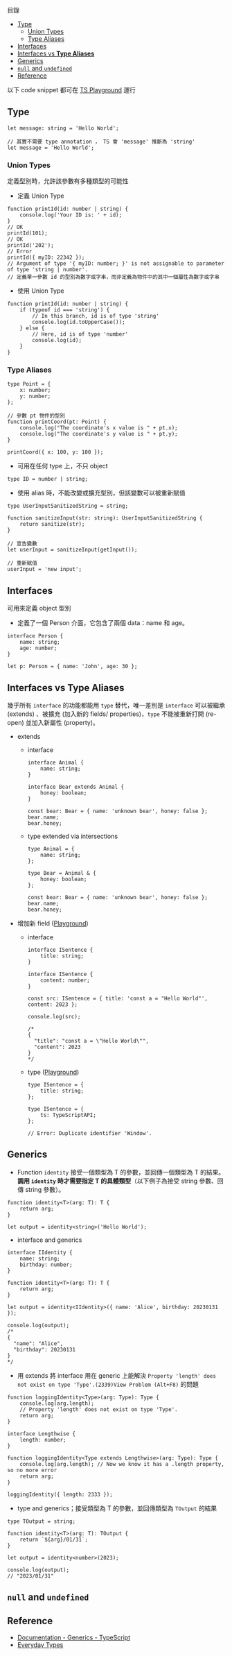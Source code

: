 目錄

- [Type](#type)
  - [Union Types](#union-types)
  - [Type Aliases](#type-aliases)
- [Interfaces](#interfaces)
- [Interfaces vs **Type Aliases**](#interfaces-vs-type-aliases)
- [Generics](#generics)
- [`null` and `undefined`](#null-and-undefined)
- [Reference](#reference)

以下 code snippet 都可在 [TS Playground](https://www.typescriptlang.org/play?#code/JYOwLgpgTgZghgYwgAgJKoCYXMMBPZAbwChlkQ4BbCALmQGcwpQBzAblOQCNgowALDHDx0QAV0pdoHAL7FiMMSARhgAexDJgWHPgA8AFQB8ACjhQWdAwEorRTmSgQwYqJvPtic4gBtnyNTEwAAcg5ABeLR1VfXRo3DxTQgpqOgAiAEEfYCQ0gBpuXgEhEWQAJgAGMoBmCoBGarqZaw5iBA16NT8AOh81FhNAkKDrIA) 運行

## Type

```tsx
let message: string = 'Hello World';

// 其實不需要 type annotation ， TS 會 'message' 推斷為 'string'
let message = 'Hello World';
```

### Union Types

定義型別時，允許該參數有多種類型的可能性

- 定義 Union Type

```tsx
function printId(id: number | string) {
	console.log('Your ID is: ' + id);
}
// OK
printId(101);
// OK
printId('202');
// Error
printId({ myID: 22342 });
// Argument of type '{ myID: number; }' is not assignable to parameter of type 'string | number'.
// 定義單一參數 id 的型別為數字或字串，而非定義為物件中的其中一個屬性為數字或字串
```

- 使用 Union Type

```tsx
function printId(id: number | string) {
	if (typeof id === 'string') {
		// In this branch, id is of type 'string'
		console.log(id.toUpperCase());
	} else {
		// Here, id is of type 'number'
		console.log(id);
	}
}
```

### Type Aliases

```tsx
type Point = {
	x: number;
	y: number;
};

// 參數 pt 物件的型別
function printCoord(pt: Point) {
	console.log("The coordinate's x value is " + pt.x);
	console.log("The coordinate's y value is " + pt.y);
}

printCoord({ x: 100, y: 100 });
```

- 可用在任何 type 上，不只 object

```tsx
type ID = number | string;
```

- 使用 alias 時，不能改變或擴充型別，但該變數可以被重新賦值

```tsx
type UserInputSanitizedString = string;

function sanitizeInput(str: string): UserInputSanitizedString {
	return sanitize(str);
}

// 宣告變數
let userInput = sanitizeInput(getInput());

// 重新賦值
userInput = 'new input';
```

## Interfaces

可用來定義 object 型別

- 定義了一個 Person 介面，它包含了兩個 data：name 和 age。

```tsx
interface Person {
	name: string;
	age: number;
}

let p: Person = { name: 'John', age: 30 };
```

## Interfaces vs **Type Aliases**

幾乎所有 `interface` 的功能都能用 `type` 替代，唯一差別是 `interface` 可以被繼承 (extends) 、被擴充 (加入新的 fields/ properties)，`type` 不能被重新打開 (re-open) 並加入新屬性 (property)。

- extends

  - interface

    ```tsx
    interface Animal {
    	name: string;
    }

    interface Bear extends Animal {
    	honey: boolean;
    }

    const bear: Bear = { name: 'unknown bear', honey: false };
    bear.name;
    bear.honey;
    ```

  - type extended via intersections

    ```tsx
    type Animal = {
    	name: string;
    };

    type Bear = Animal & {
    	honey: boolean;
    };

    const bear: Bear = { name: 'unknown bear', honey: false };
    bear.name;
    bear.honey;
    ```

- 增加新 field ([Playground](https://www.typescriptlang.org/play?#code/PTAEEEDtQS0gXApgJwGYEMDGjSfdAIx2UQFoB7AB0UkQBMAoEUfO0Wgd1ADd0AbAK6IAzizp16ALgYM4SNFhwBZdAFtV-UAG8GoPaADmNAcMmhh8ZHAMMAvjLkoM2UCvWad+0ARL0A-GYWVpA29gyY5JAWLJAwGnxmbvGgALzauvpGkCZmAEQAjABMAMwALLkANBl6zABi6DB8okR4Jjg+iPSgABboovDk3jjo5pbW1d6+dGb5djLwAJ7UoABKiJTwjThpnpnGpqPBoTLMAJrkArj4kOTwYmycPOhW6AR8IrDQ8N04wmo4HHQCwYi2Waw2W1S6S8HX8gTGITsQA))

  - interface

    ```tsx
    interface ISentence {
    	title: string;
    }

    interface ISentence {
    	content: number;
    }

    const src: ISentence = { title: 'const a = "Hello World"', content: 2023 };

    console.log(src);

    /*
    {
      "title": "const a = \"Hello World\"",
      "content": 2023
    }
    */
    ```

  - type ([Playground](https://www.typescriptlang.org/play?&q=283#code/C4TwDgpgBAkgyhAdsJBjaBeKBvAsAKCimAEtgAbCALigGdgAnExAcwIF8CDRJYFk0mHASKoA9gOQ1EAVwC2AIwgMOQA))

    ```tsx
    type ISentence = {
    	title: string;
    };

    type ISentence = {
    	ts: TypeScriptAPI;
    };

    // Error: Duplicate identifier 'Window'.
    ```

## Generics

- Function `identity` 接受一個類型為 T 的參數，並回傳一個類型為 T 的結果。**調用 `identity` 時才需要指定 T 的具體類型**（以下例子為接受 string 參數、回傳 string 參數）。

```tsx
function identity<T>(arg: T): T {
	return arg;
}

let output = identity<string>('Hello World');
```

- interface and generics

```tsx
interface IIdentity {
	name: string;
	birthday: number;
}

function identity<T>(arg: T): T {
	return arg;
}

let output = identity<IIdentity>({ name: 'Alice', birthday: 20230131 });

console.log(output);
/*
{
  "name": "Alice",
  "birthday": 20230131
}
*/
```

- 用 extends 將 interface 用在 generic 上能解決 `Property 'length' does not exist on type 'Type'.(2339)View Problem (Alt+F8)` 的問題

```tsx
function loggingIdentity<Type>(arg: Type): Type {
	console.log(arg.length);
	// Property 'length' does not exist on type 'Type'.
	return arg;
}
```

```tsx
interface Lengthwise {
	length: number;
}

function loggingIdentity<Type extends Lengthwise>(arg: Type): Type {
	console.log(arg.length); // Now we know it has a .length property, so no more error
	return arg;
}

loggingIdentity({ length: 2333 });
```

- type and generics；接受類型為 T 的參數，並回傳類型為 `TOutput` 的結果

```tsx
type TOutput = string;

function identity<T>(arg: T): TOutput {
	return `${arg}/01/31`;
}

let output = identity<number>(2023);

console.log(output);
// "2023/01/31"
```

## `null` and `undefined`

## Reference

- [Documentation - Generics - TypeScript](https://www.typescriptlang.org/docs/handbook/2/generics.html)
- [Everyday Types](https://www.typescriptlang.org/docs/handbook/2/everyday-types.html#enums)
